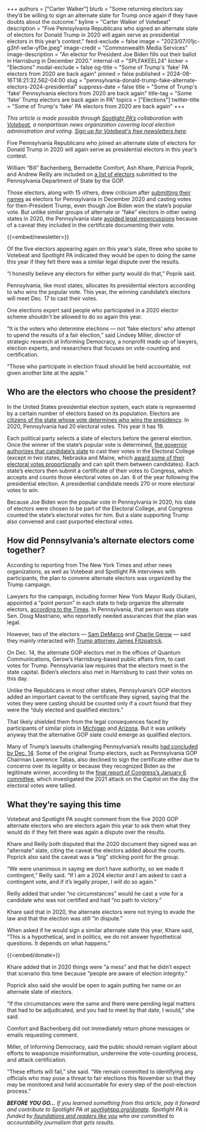 +++
authors = ["Carter Walker"]
blurb = "Some returning electors say they’d be willing to sign an alternate slate for Trump once again if they have doubts about the outcome."
byline = "Carter Walker of Votebeat"
description = "Five Pennsylvania Republicans who signed an alternate slate of electors for Donald Trump in 2020 will again serve as presidential electors in this year’s contest."
feed-exclude = false
image = "2023/07/01jc-g3hf-xe1w-yf0e.jpeg"
image-credit = "Commonwealth Media Services"
image-description = "An elector for President Joe Biden fills out their ballot in Harrisburg in December 2020."
internal-id = "SPLFAKEEL24"
kicker = "Elections"
modal-exclude = false
og-title = "Some of Trump's 'fake' PA electors from 2020 are back again"
pinned = false
published = 2024-08-16T18:21:32.562-04:00
slug = "pennsylvania-donald-trump-fake-alternate-electors-2024-presidential"
suppress-date = false
title = "Some of Trump's 'fake' Pennsylvania electors from 2020 are back again"
title-tag = "Some ‘fake’ Trump electors are back again in PA"
topics = ["Elections"]
twitter-title = "Some of Trump's 'fake' PA electors from 2020 are back again"
+++

<em>This article is made possible through </em><a href="https://www.spotlightpa.org/"><em>Spotlight PA’s</em></a><em> collaboration with </em><a href="https://www.votebeat.org/"><em>Votebeat</em></a><em>, a nonpartisan news organization covering local election administration and voting. </em><a href="https://www.votebeat.org/newsletters/"><em>Sign up for Votebeat&#39;s free newsletters here</em></a><em>.</em>

Five Pennsylvania Republicans who joined an alternate slate of electors for Donald Trump in 2020 will again serve as presidential electors in this year’s contest.

William “Bill” Bachenberg, Bernadette Comfort, Ash Khare, Patricia Poprik, and Andrew Reilly are included on <a href="https://docs.google.com/document/d/1s-_iIEHJg6j771kGeFWnniLHWd0RpUvD/edit?usp=sharing&amp;ouid=115445068919177052421&amp;rtpof=true&amp;sd=true">a list of electors</a> submitted to the Pennsylvania Department of State by the GOP.

Those electors, along with 15 others, drew criticism after <a href="https://www.archives.gov/files/foia/pa-cov-full.pdf">submitting their names</a> as electors for Pennsylvania in December 2020 and casting votes for then-President Trump, even though Joe Biden won the state’s popular vote. But unlike similar groups of alternate or “fake” electors in other swing states in 2020, the Pennsylvania slate <a href="https://www.votebeat.org/pennsylvania/2023/7/31/23814539/pennsylvania-fake-electors-charges-trump-electoral-certificate/">avoided legal repercussions</a> because of a caveat they included in the certificate documenting their vote.

{{<embed/newsletter>}}

Of the five electors appearing again on this year’s slate, three who spoke to Votebeat and Spotlight PA indicated they would be open to doing the same this year if they felt there was a similar legal dispute over the results.

“I honestly believe any electors for either party would do that,” Poprik said.

Pennsylvania, like most states, allocates its presidential electors according to who wins the popular vote. This year, the winning candidate’s electors will meet Dec. 17 to cast their votes.

One elections expert said people who participated in a 2020 elector scheme shouldn&#39;t be allowed to do so again this year.

“It is the voters who determine elections — not ‘fake electors’ who attempt to upend the results of a fair election,” said Lindsey Miller, director of strategic research at Informing Democracy, a nonprofit made up of lawyers, election experts, and researchers that focuses on vote-counting and certification.

“Those who participate in election fraud should be held accountable, not given another bite at the apple.”

## Who are the electors who choose the president?

In the United States presidential election system, each state is represented by a certain number of electors based on its population. Electors are <a href="https://www.history.com/news/electors-chosen-electoral-college">citizens of the state whose vote determines who wins the presidency</a>. In 2020, Pennsylvania had 20 electoral votes. This year it has 19.

Each political party selects a slate of electors before the general election. Once the winner of the state’s popular vote is determined, <a href="https://www.archives.gov/files/electoral-college/2020/ascertainment-pennsylvania.pdf">the governor authorizes that candidate’s slate</a> to cast their votes in the Electoral College (except in two states, Nebraska and Maine, which <a href="https://www.archives.gov/electoral-college/allocation">award some of their electoral votes proportionally</a> and can split them between candidates). Each state’s electors then submit a certificate of their votes to Congress, which accepts and counts those electoral votes on Jan. 6 of the year following the presidential election. A presidential candidate needs 270 or more electoral votes to win.

Because Joe Biden won the popular vote in Pennsylvania in 2020, his slate of electors were chosen to be part of the Electoral College, and Congress counted the state’s electoral votes for him. But a slate supporting Trump also convened and cast purported electoral votes.<strong></strong>

## How did Pennsylvania’s alternate electors come together?

According to reporting from The New York Times and other news organizations, as well as Votebeat and Spotlight PA interviews with participants, the plan to convene alternate electors was organized by the Trump campaign.

Lawyers for the campaign, including former New York Mayor Rudy Giuliani, appointed a “point person” in each state to help organize the alternate electors, <a href="https://www.nytimes.com/2022/07/26/us/politics/trump-fake-electors-emails.html">according to the Times</a>. In Pennsylvania, that person was state Sen. Doug Mastriano, who reportedly needed assurances that the plan was legal.

However, two of the electors — <a href="https://triblive.com/local/regional/allegheny-county-gop-chairman-sam-demarco-opts-against-congressional-run/">Sam DeMarco</a> and <a href="https://www.inquirer.com/politics/election/charlie-gerow-governor-2022-pennsylvania-primary-election-20220503.html">Charlie Gerow</a> — said they mainly interacted with <a href="http://zimolonglaw.com/attorneys/james-j-fitzpatrick/">Trump attorney James Fitzpatrick</a>.

On Dec. 14, the alternate GOP electors met in the offices of Quantum Communications, Gerow’s Harrisburg-based public affairs firm, to cast votes for Trump. Pennsylvania law requires that the electors meet in the state capital. Biden’s electors also met in Harrisburg to cast their votes on this day.<strong></strong>

Unlike the Republicans in most other states, Pennsylvania’s GOP electors added an important caveat to the certificate they signed, saying that the votes they were casting should be counted only if a court found that they were the “duly elected and qualified electors.”

That likely shielded them from the legal consequences faced by participants of similar plots in <a href="https://www.nytimes.com/2023/07/18/us/politics/michigan-attorney-general-charges-false-electors.html">Michigan</a> and <a href="https://www.politico.com/news/2024/04/24/arizona-election-indictments-giuliani-meadows-trump-00154241">Arizona</a>. But it was unlikely anyway that the alternative GOP slate could emerge as qualified electors.

Many of Trump’s lawsuits challenging Pennsylvania’s results <a href="https://abcnews.go.com/Politics/election-2020-trump-campaign-election-lawsuits-stand/story?id=74041748">had concluded by Dec. 14</a>. Some of the original Trump electors, such as Pennsylvania GOP Chairman Lawrence Tabas, also declined to sign the certificate either due to concerns over its legality or because they recognized Biden as the legitimate winner, according to the <a href="https://www.govinfo.gov/content/pkg/GPO-J6-REPORT/pdf/GPO-J6-REPORT.pdf">final report of Congress’s January 6 committee</a>, which investigated the 2021 attack on the Capitol on the day the electoral votes were tallied.

## What they’re saying this time

Votebeat and Spotlight PA sought comment from the five 2020 GOP alternate electors who are electors again this year to ask them what they would do if they felt there was again a dispute over the results.

Khare and Reilly both disputed that the 2020 document they signed was an “alternate” slate, citing the caveat the electors added about the courts. Poprick also said the caveat was a “big” sticking point for the group.

“We were unanimous in saying we don’t have authority, so we made it contingent,” Reilly said. “If I am a 2024 elector and I am asked to cast a contingent vote, and if it’s legally proper, I will do so again.”

Reilly added that under “no circumstances” would he cast a vote for a candidate who was not certified and had “no path to victory.”

Khare said that in 2020, the alternate electors were not trying to evade the law and that the election was still “in dispute.”

When asked if he would sign a similar alternate slate this year, Khare said, “This is a hypothetical, and in politics, we do not answer hypothetical questions. It depends on what happens.”

{{<embed/donate>}}

Khare added that in 2020 things were “a mess” and that he didn’t expect that scenario this time because “people are aware of election integrity.”

Poprick also said she would be open to again putting her name on an alternate slate of electors.

“If the circumstances were the same and there were pending legal matters that had to be adjudicated, and you had to meet by that date, I would,” she said.

Comfort and Bachenberg did not immediately return phone messages or emails requesting comment.

Miller, of Informing Democracy, said the public should remain vigilant about efforts to weaponize misinformation, undermine the vote-counting process, and attack certification.

“These efforts will fail,” she said. “We remain committed to identifying any officials who may pose a threat to fair elections this November so that they may be monitored and held accountable for every step of the post-election process.”

<strong><em>BEFORE YOU GO…</em></strong><em> If you learned something from this article, pay it forward and contribute to Spotlight PA at </em><a href="https://www.spotlightpa.org/donate"><em>spotlightpa.org/donate</em></a><em>. Spotlight PA is funded by</em><a href="https://www.spotlightpa.org/support"><em> foundations and readers like you</em></a><em> who are committed to accountability journalism that gets results.</em>

